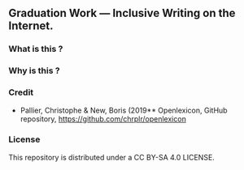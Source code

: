 ## Graduation Work — Inclusive Writing on the Internet.
### What is this ?

### Why is this ?



### Credit
- Pallier, Christophe & New, Boris (2019** Openlexicon, GitHub repository, https://github.com/chrplr/openlexicon
### License
This repository is distributed under a CC BY-SA 4.0 LICENSE.
